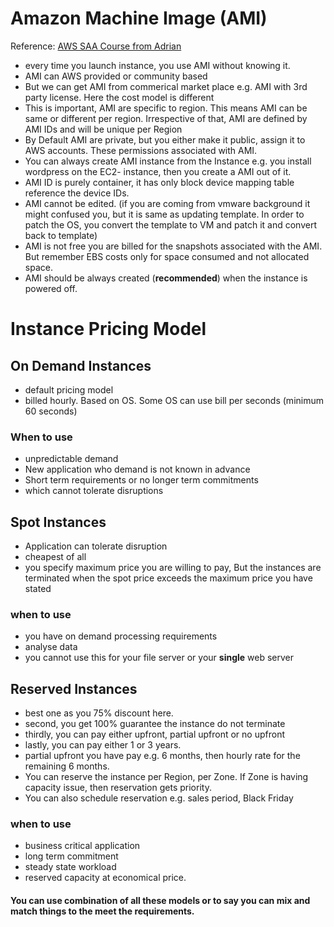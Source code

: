 # Amazon Machine Image (AMI)

Reference: [AWS SAA Course from Adrian](https://learn.cantrill.io/) 

* every time you launch instance, you use AMI without knowing it.
* AMI can AWS provided or community based
* But we can get AMI from commerical market place e.g. AMI with 3rd party license. Here the cost model is different
* This is important, AMI are specific to region. This means AMI can be same or different per region. Irrespective of that, AMI are defined by AMI IDs and will be unique per Region
* By Default AMI are private, but you either make it public, assign it to AWS accounts. These permissions associated with AMI.
* You can always create AMI instance from the Instance e.g. you install wordpress on the EC2- instance, then you create a AMI out of it. 
* AMI ID is purely container, it has only block device mapping table reference the device IDs.
* AMI cannot be edited. (if you are coming from vmware background it might confused you, but it is same as updating template. In order to patch the OS, you convert the template to VM and patch it and convert back to template)
* AMI is not free you are billed for the snapshots associated with the AMI. But remember EBS costs only for space consumed and not allocated space.
* AMI should be always created (**recommended**) when the instance is powered off.


# Instance Pricing Model

## On Demand Instances

* default pricing model
* billed hourly. Based on OS. Some OS can use bill per seconds (minimum 60 seconds)

### When to use

* unpredictable demand
* New application who demand is not known in advance
* Short term requirements or no longer term commitments
* which cannot tolerate disruptions


## Spot Instances

* Application can tolerate disruption
* cheapest of all
* you specify maximum price you are willing to pay, But the instances are terminated when the spot price exceeds the maximum price you have stated

### when to use

* you have on demand processing requirements
* analyse data
* you cannot use this for your file server or your **single** web server


## Reserved Instances

* best one as you 75% discount here.
* second, you get 100% guarantee the instance do not terminate
* thirdly, you can pay either upfront, partial upfront or no upfront
* lastly, you can pay either 1 or 3 years.
* partial upfront you have pay e.g. 6 months, then hourly rate for the remaining 6 months.
* You can reserve the instance per Region, per Zone. If Zone is having capacity issue, then reservation gets priority.
* You can also schedule reservation e.g. sales period, Black Friday

### when to use

* business critical application
* long term commitment
* steady state workload 
* reserved capacity at economical price.

#### You can use combination of all these models or to say you can mix and match things to the meet the requirements.